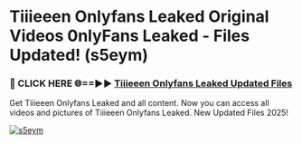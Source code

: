 # Tiiieeen Onlyfans Leaked Original Videos 0nlyFans Leaked - Files Updated! (s5eym)

<h3>🔴 CLICK HERE 🌐==►► <a href="https://tinyurl.com/4seja8ks" rel="nofollow">Tiiieeen Onlyfans Leaked Updated Files</a></h3>

Get Tiiieeen Onlyfans Leaked and all content. Now you can access all videos and pictures of Tiiieeen Onlyfans Leaked. New Updated Files 2025!

[![s5eym](https://i.imgur.com/EWjZXRe.gif)](https://tinyurl.com/4seja8ks)
